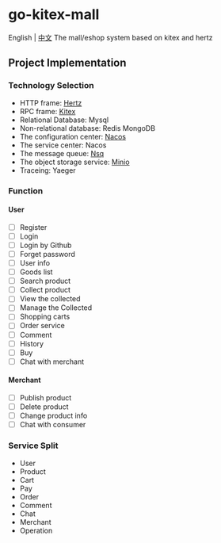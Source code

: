 # go-kitex-mall
English | [中文](https://github.com/cqqqq777/go-kitex-mall/blob/main/README_cn.md)
The mall/eshop system based on kitex and hertz

## Project Implementation

### Technology Selection

- HTTP frame: [Hertz](https://www.cloudwego.io/zh/docs/hertz/)
- RPC frame: [Kitex](https://www.cloudwego.io/zh/docs/kitex/)
- Relational Database: Mysql
- Non-relational database: Redis  MongoDB
- The configuration center: [Nacos](https://nacos.io/zh-cn/docs/what-is-nacos.html)
- The service center: Nacos
- The message queue: [Nsq](https://nsq.io/)
- The object storage service: [Minio](https://min.io/)
- Traceing: Yaeger

### Function

#### User

- [ ] Register
- [ ] Login
- [ ] Login by Github
- [ ] Forget password
- [ ] User info
- [ ] Goods list
- [ ] Search product
- [ ] Collect product
- [ ] View the collected
- [ ] Manage the Collected
- [ ] Shopping carts
- [ ] Order service
- [ ] Comment
- [ ] History
- [ ] Buy
- [ ] Chat with merchant

#### Merchant

- [ ] Publish product
- [ ] Delete product
- [ ] Change product info
- [ ] Chat with consumer

### Service Split

- User
- Product
- Cart
- Pay
- Order
- Comment
- Chat
- Merchant
- Operation

